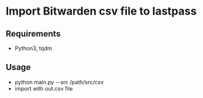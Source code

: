# Import Bitwarden csv file to lastpass

## Requirements
- Python3, tqdm

## Usage
- python main.py --src /path/src/csv
- import with out.csv file